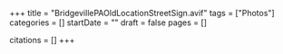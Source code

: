 +++
title = "BridgevillePAOldLocationStreetSign.avif"
tags = ["Photos"]
categories = []
startDate = ""
draft = false
pages = []

citations = []
+++
